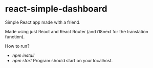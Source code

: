 # react-simple-dashboard
Simple React app made with a friend.

Made using just React and React Router (and i18next for the translation function).

How to run? 
* *npm install*
* *npm start*
Program should start on your localhost.
